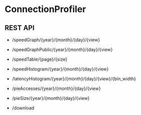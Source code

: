 # ConnectionProfiler

## REST API

- /speedGraph/{year}/{month}/{day}/{view}

- /speedGraphPublic/{year}/{month}/{day}/{view}

- /speedTable/{page}/{size}

- /speedHistogram/{year}/{month}/{day}/{view}

- /latencyHistogram/{year}/{month}/{day}/{view}/{bin_width}

- /pieAccesses/{year}/{month}/{day}/{view}

- /pieSize/{year}/{month}/{day}/{view}

- /download
